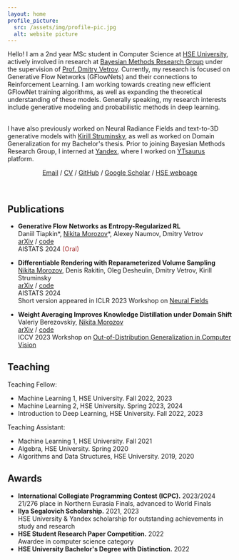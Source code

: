 ```yaml
---
layout: home
profile_picture:
  src: /assets/img/profile-pic.jpg
  alt: website picture
---
```


<p>
Hello! I am a 2nd year MSc student in Computer Science at <a href="https://www.hse.ru/en/">HSE University</a>, actively involved in research at <a href="https://bayesgroup.ru/">Bayesian Methods Research Group</a> under the supervision of <a href="https://scholar.google.com/citations?user=7HU0UoUAAAAJ&hl=en">Prof. Dmitry Vetrov</a>. Currently, my research is focused on Generative Flow Networks (GFlowNets) and their connections to Reinforcement Learning. I am working towards creating new efficient GFlowNet training algorithms, as well as expanding the theoretical understanding of these models. Generally speaking, my research interests include generative modeling and probabilistic methods in deep learning. <br /> <br />
  
I have also previously worked on Neural Radiance Fields and text-to-3D generative models with <a href="https://scholar.google.com/citations?user=q69zIO0AAAAJ&hl=en">Kirill Struminsky</a>, as well as worked on Domain Generalization for my Bachelor's thesis. Prior to joining Bayesian Methods Research Group, I interned at <a href="https://yandex.com/company">Yandex</a>, where I worked on <a href="https://github.com/ytsaurus/ytsaurus">YTsaurus</a> platform. 
</p>

<p style="text-align: center;"> 
<a href="mailto:greatdraken@gmail.com">Email</a> / <a href="assets/CV/CV.pdf">CV</a> / <a href="https://github.com/GreatDrake">GitHub</a> / <a href="https://scholar.google.com/citations?user=00WbaisAAAAJ&hl=en">Google Scholar</a> / <a href="https://www.hse.ru/en/org/persons/225560347">HSE webpage</a>
</p>

&nbsp;

## Publications
* **Generative Flow Networks as Entropy-Regularized RL** \
Daniil Tiapkin&#42;, <ins>Nikita Morozov</ins>&#42;, Alexey Naumov, Dmitry Vetrov \
[arXiv](https://arxiv.org/abs/2310.12934) / [code](https://github.com/d-tiapkin/gflownet-rl) \
AISTATS 2024 <span style="color:brown">(Oral)</span>

* **Differentiable Rendering with Reparameterized Volume Sampling** \
<ins>Nikita Morozov</ins>, Denis Rakitin, Oleg Desheulin, Dmitry Vetrov, Kirill Struminsky \
[arXiv](https://arxiv.org/abs/2302.10970) / [code](https://github.com/GreatDrake/reparameterized-volume-sampling) \
AISTATS 2024 \
Short version appeared in ICLR 2023 Workshop on [Neural Fields](https://sites.google.com/view/neural-fields)

* **Weight Averaging Improves Knowledge Distillation under Domain Shift** \
Valeriy Berezovskiy, <ins>Nikita Morozov</ins> \
[arXiv](https://arxiv.org/abs/2309.11446) / [code](https://github.com/vorobeevich/distillation-in-dg) \
ICCV 2023 Workshop on [Out-of-Distribution Generalization in Computer Vision](https://www.ood-cv.org/index.html)

## Teaching

Teaching Fellow:

* Machine Learning 1, HSE University. Fall 2022, 2023
* Machine Learning 2, HSE University. Spring 2023, 2024
* Introduction to Deep Learning, HSE University. Fall 2022, 2023

Teaching Assistant:

* Machine Learning 1, HSE University. Fall 2021
* Algebra, HSE University. Spring 2020
* Algorithms and Data Structures, HSE University. 2019, 2020

## Awards

* **International Collegiate Programming Contest (ICPC).** 2023/2024 \
21/276 place in Northern Eurasia Finals, advanced to World Finals
* **Ilya Segalovich Scholarship.** 2021, 2023 \
HSE University & Yandex scholarship for outstanding achievements in study and research
* **HSE Student Research Paper Competition.** 2022 \
Awardee in computer science category
* **HSE University Bachelor's Degree with Distinction.** 2022 

